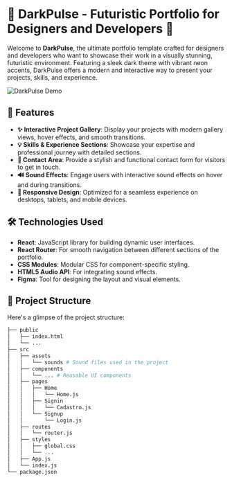 # 🌟 DarkPulse - Futuristic Portfolio for Designers and Developers 🌟

Welcome to **DarkPulse**, the ultimate portfolio template crafted for designers and developers who want to showcase their work in a visually stunning, futuristic environment. Featuring a sleek dark theme with vibrant neon accents, DarkPulse offers a modern and interactive way to present your projects, skills, and experience.

![DarkPulse Demo](https://via.placeholder.com/1200x600?text=DarkPulse+Demo) <!-- Replace with a real demo image -->

## 🚀 Features

- **✨ Interactive Project Gallery**: Display your projects with modern gallery views, hover effects, and smooth transitions.
- **💡 Skills & Experience Sections**: Showcase your expertise and professional journey with detailed sections.
- **📩 Contact Area**: Provide a stylish and functional contact form for visitors to get in touch.
- **🔊 Sound Effects**: Engage users with interactive sound effects on hover and during transitions.
- **📱 Responsive Design**: Optimized for a seamless experience on desktops, tablets, and mobile devices.

## 🛠️ Technologies Used

- **React**: JavaScript library for building dynamic user interfaces.
- **React Router**: For smooth navigation between different sections of the portfolio.
- **CSS Modules**: Modular CSS for component-specific styling.
- **HTML5 Audio API**: For integrating sound effects.
- **Figma**: Tool for designing the layout and visual elements.

## 📂 Project Structure

Here's a glimpse of the project structure:

```bash
├── public
│   ├── index.html
│   └── ...
├── src
│   ├── assets
│   │   └── sounds # Sound files used in the project
│   ├── components
│   │   └── ... # Reusable UI components
│   ├── pages
│   │   ├── Home
│   │   │   └── Home.js
│   │   ├── Signin
│   │   │   └── Cadastro.js
│   │   └── Signup
│   │       └── Login.js
│   ├── routes
│   │   └── router.js
│   ├── styles
│   │   ├── global.css
│   │   └── ...
│   ├── App.js
│   └── index.js
└── package.json
